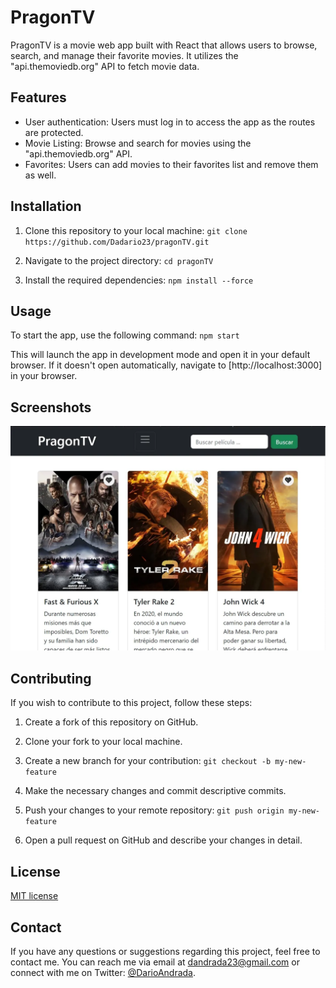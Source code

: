 # PragonTV

PragonTV is a movie web app built with React that allows users to browse, search, and manage their favorite movies. It utilizes the "api.themoviedb.org" API to fetch movie data.

## Features

- User authentication: Users must log in to access the app as the routes are protected.
- Movie Listing: Browse and search for movies using the "api.themoviedb.org" API.
- Favorites: Users can add movies to their favorites list and remove them as well.

## Installation

1. Clone this repository to your local machine:
   `git clone https://github.com/Dadario23/pragonTV.git`

2. Navigate to the project directory:
   `cd pragonTV`

3. Install the required dependencies:
   `npm install --force`

## Usage

To start the app, use the following command:
`npm start`

This will launch the app in development mode and open it in your default browser. If it doesn't open automatically, navigate to [http://localhost:3000] in your browser.

## Screenshots

![PragonTV](/public/pragonTV.webp)

## Contributing

If you wish to contribute to this project, follow these steps:

1. Create a fork of this repository on GitHub.

2. Clone your fork to your local machine.

3. Create a new branch for your contribution:
   `git checkout -b my-new-feature`

4. Make the necessary changes and commit descriptive commits.

5. Push your changes to your remote repository:
   `git push origin my-new-feature`

6. Open a pull request on GitHub and describe your changes in detail.

## License

[MIT license](https://opensource.org/license/mit/)

## Contact

If you have any questions or suggestions regarding this project, feel free to contact me. You can reach me via email at dandrada23@gmail.com or connect with me on Twitter: [@DarioAndrada](https://twitter.com/DarioAndrada).
